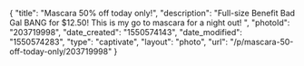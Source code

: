 {
    "title": "Mascara 50% off today only!",
    "description": "Full-size Benefit Bad Gal BANG for $12.50! This is my go to mascara for a night out! ",
    "photoId": "203719998",
    "date_created": "1550574143",
    "date_modified": "1550574283",
    "type": "captivate",
    "layout": "photo",
    "url": "\/p\/mascara-50-off-today-only\/203719998"
}